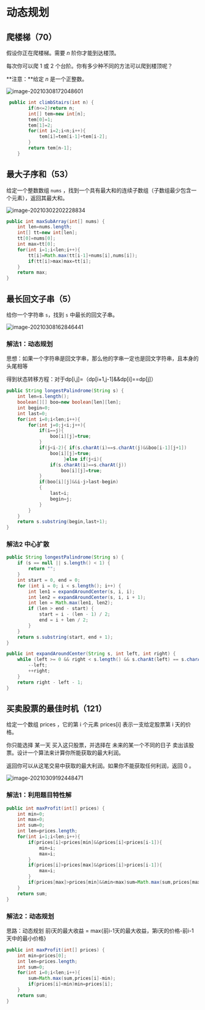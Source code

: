 # 动态规划

## 爬楼梯（70）

假设你正在爬楼梯。需要 *n* 阶你才能到达楼顶。

每次你可以爬 1 或 2 个台阶。你有多少种不同的方法可以爬到楼顶呢？

**注意：**给定 *n* 是一个正整数。

![image-20210308172048601](https://gitee.com/stiwen/images_bed/raw/master/img/image-20210308172048601.png)

```java
 public int climbStairs(int n) {
        if(n<=2)return n;
        int[] tem=new int[n];
        tem[0]=1;
        tem[1]=2;
        for(int i=2;i<n;i++){
            tem[i]=tem[i-1]+tem[i-2];
        }
        return tem[n-1];
    }
```



## 最大子序和（53）

给定一个整数数组 `nums` ，找到一个具有最大和的连续子数组（子数组最少包含一个元素），返回其最大和。

![image-20210302202228834](https://gitee.com/stiwen/images_bed/raw/master/img/image-20210302202228834.png)

```java
public int maxSubArray(int[] nums) {
    int len=nums.length;
    int[] tt=new int[len];
    tt[0]=nums[0];
    int max=tt[0];
    for(int i=1;i<len;i++){
        tt[i]=Math.max(tt[i-1]+nums[i],nums[i]);
        if(tt[i]>max)max=tt[i];
    }
    return max;
}
```

## 最长回文子串（5）

给你一个字符串 `s`，找到 `s` 中最长的回文子串。

![image-20210308162846441](https://gitee.com/stiwen/images_bed/raw/master/img/image-20210308162846441.png)

### 解法1：动态规划

思想：如果一个字符串是回文字串，那么他的字串一定也是回文字符串，且本身的头尾相等

得到状态转移方程：对于dp[i,j]=（dp[i+1,j-1]&&dp[i]==dp[j]）

```java
public String longestPalindrome(String s) {
    int len=s.length();
    boolean[][] boo=new boolean[len][len];
    int begin=0;
    int last=0;
    for(int i=0;i<len;i++){
        for(int j=0;j<i;j++){
            if(i==j){
                boo[i][j]=true;
            }
            if(j<i-2){ if(s.charAt(i)==s.charAt(j)&&boo[i-1][j+1])
                boo[i][j]=true;
                     }else if(j<i){
                if(s.charAt(i)==s.charAt(j))
                    boo[i][j]=true;
            }
            if(boo[i][j]&&i-j>last-begin)
            {
                last=i;
                begin=j;
            }
        }
    }
    return s.substring(begin,last+1);
}

```

### 解法2 中心扩散

```java
public String longestPalindrome(String s) {
    if (s == null || s.length() < 1) {
        return "";
    }
    int start = 0, end = 0;
    for (int i = 0; i < s.length(); i++) {
        int len1 = expandAroundCenter(s, i, i);
        int len2 = expandAroundCenter(s, i, i + 1);
        int len = Math.max(len1, len2);
        if (len > end - start) {
            start = i - (len - 1) / 2;
            end = i + len / 2;
        }
    }
    return s.substring(start, end + 1);
}

public int expandAroundCenter(String s, int left, int right) {
    while (left >= 0 && right < s.length() && s.charAt(left) == s.charAt(right)) {
        --left;
        ++right;
    }
    return right - left - 1;
}

```

## 买卖股票的最佳时机（121）

给定一个数组 prices ，它的第 i 个元素 prices[i] 表示一支给定股票第 i 天的价格。

你只能选择 某一天 买入这只股票，并选择在 未来的某一个不同的日子 卖出该股票。设计一个算法来计算你所能获取的最大利润。

返回你可以从这笔交易中获取的最大利润。如果你不能获取任何利润，返回 0 。

![image-20210309192448471](https://gitee.com/stiwen/images_bed/raw/master/img/image-20210309192448471.png)

### 解法1：利用题目特性解

```java
public int maxProfit(int[] prices) {
    int min=0;
    int max=0;
    int sum=0;
    int len=prices.length;
    for(int i=1;i<len;i++){
        if(prices[i]<prices[min]&&prices[i]<prices[i-1]){
            min=i;
            max=i;
        }
        if(prices[i]>prices[max]&&prices[i]>prices[i-1]){
            max=i;
        }
        if(prices[max]>prices[min]&&min<max)sum=Math.max(sum,prices[max]-prices[min]);
    }
    return sum;
}
```

### 解法2：动态规划

思路：动态规划 前i天的最大收益 = max{前i-1天的最大收益，第i天的价格-前i-1天中的最小价格}

```java
public int maxProfit(int[] prices) {
    int min=prices[0];
    int len=prices.length;
    int sum=0;
    for(int i=0;i<len;i++){
        sum=Math.max(sum,prices[i]-min);
        if(prices[i]<min)min=prices[i];
    }
    return sum;
}
```



